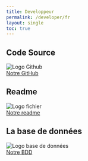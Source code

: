 ```yaml
---
title: Developpeur
permalink: /developer/fr
layout: single
toc: true
---
```


## Code Source
<img src="../assets/images/logo-github.png" alt="Logo Github"><br>
<a href="https://github.com/InteraactionGroup/InterAACtionScene">Notre GitHub</a>

## Readme
<img src="../assets/images/file-text.png" alt="Logo fichier"><br>
<a href="https://github.com/InteraactionGroup/InterAACtionScene/blob/master/README-FR">Notre readme</a>

## La base de données
<img src="../assets/images/logo-bdd.png" alt="Logo base de données"><br>
<a href="https://github.com/InteraactionGroup/InterAACtionScene/blob/master/DATABASE-FR">Notre BDD</a>